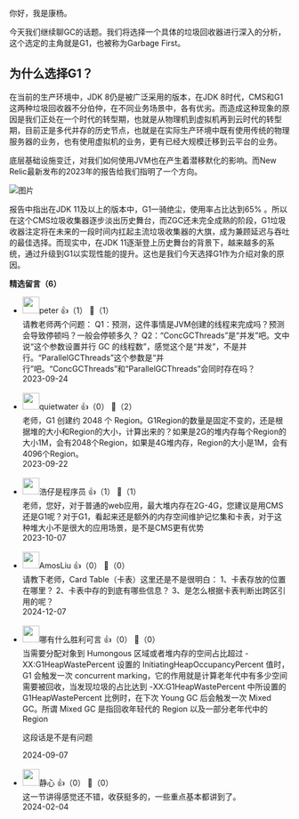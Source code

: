 你好，我是康杨。

今天我们继续聊GC的话题。我们将选择一个具体的垃圾回收器进行深入的分析，这个选定的主角就是G1，也被称为Garbage First。

## 为什么选择G1？

在当前的生产环境中，JDK 8仍是被广泛采用的版本，在JDK 8时代，CMS和G1这两种垃圾回收器不分伯仲，在不同业务场景中，各有优劣。而造成这种现象的原因是我们正处在一个时代的转型期，也就是从物理机到虚拟机再到云时代的转型期，目前正是多代并存的历史节点，也就是在实际生产环境中既有使用传统的物理服务器的业务，也有使用虚拟机的业务，更有已经大规模迁移到云平台的业务。

底层基础设施变迁，对我们如何使用JVM也在产生着潜移默化的影响。而New Relic最新发布的2023年的报告给我们指明了一个方向。

![图片](https://static001.geekbang.org/resource/image/c9/17/c9be022b49aef415b63dbe273d495017.jpg?wh=2398x1574)

报告中指出在JDK 11及以上的版本中，G1一骑绝尘，使用率占比达到65% 。所以在这个CMS垃圾收集器逐步淡出历史舞台，而ZGC还未完全成熟的阶段，G1垃圾收器注定将在未来的一段时间内扛起主流垃圾收集器的大旗，成为兼顾延迟与吞吐的最佳选择。而现实中，在JDK 11逐渐登上历史舞台的背景下，越来越多的系统，通过升级到G1以实现性能的提升。这也是我们今天选择G1作为介绍对象的原因。
<div><strong>精选留言（6）</strong></div><ul>
<li><img src="https://static001.geekbang.org/account/avatar/00/10/25/87/f3a69d1b.jpg" width="30px"><span>peter</span> 👍（1） 💬（1）<div>请教老师两个问题：
Q1：预测，这件事情是JVM创建的线程来完成吗？预测会导致停顿吗？一般会停顿多久？
Q2：“ConcGCThreads”是“并发”吧。文中说“这个参数设置并行 GC 的线程数”，感觉这个是“并发”，不是并行。“ParallelGCThreads”这个参数是“并行”吧。“ConcGCThreads”和“ParallelGCThreads”会同时存在吗？</div>2023-09-24</li><br/><li><img src="https://static001.geekbang.org/account/avatar/00/10/19/35/be8372be.jpg" width="30px"><span>quietwater</span> 👍（0） 💬（2）<div>老师，G1 创建约 2048 个 Region。G1Region的数量是固定不变的，还是根据堆的大小和Region的大小，计算出来的？如果是2G的堆内存每个Region的大小1M，会有2048个Region，如果是4G堆内存，Region的大小是1M，会有4096个Region。</div>2023-09-22</li><br/><li><img src="https://static001.geekbang.org/account/avatar/00/10/da/d9/f051962f.jpg" width="30px"><span>浩仔是程序员</span> 👍（1） 💬（1）<div>老师，您好，对于普通的web应用，最大堆内存在2G-4G，您建议是用CMS还是G1呢？对于G1，看起来还是额外的内存空间维护记忆集和卡表，对于这种堆大小不是很大的应用场景，是不是CMS更有优势</div>2023-10-07</li><br/><li><img src="https://static001.geekbang.org/account/avatar/00/1f/04/c0/42c70741.jpg" width="30px"><span>AmosLiu</span> 👍（0） 💬（0）<div>请教下老师，Card Table（卡表）这里还是不是很明白：
1、卡表存放的位置在哪里？
2、卡表中存的到底有哪些信息？
3、是怎么根据卡表判断出跨区引用的呢？</div>2024-12-07</li><br/><li><img src="https://static001.geekbang.org/account/avatar/00/30/d2/40/02139069.jpg" width="30px"><span>哪有什么胜利可言</span> 👍（0） 💬（0）<div>当需要分配对象到 Humongous 区域或者堆内存的空间占比超过 -XX:G1HeapWastePercent 设置的 InitiatingHeapOccupancyPercent 值时，G1 会触发一次 concurrent marking，它的作用就是计算老年代中有多少空间需要被回收，当发现垃圾的占比达到 -XX:G1HeapWastePercent 中所设置的 G1HeapWastePercent 比例时，在下次 Young GC 后会触发一次 Mixed GC。所谓 Mixed GC 是指回收年轻代的 Region 以及一部分老年代中的 Region


这段话是不是有问题</div>2024-09-07</li><br/><li><img src="https://static001.geekbang.org/account/avatar/00/14/60/a1/45ffdca3.jpg" width="30px"><span>静心</span> 👍（0） 💬（0）<div>这一节讲得感觉还不错，收获挺多的，一些重点基本都讲到了。</div>2024-02-04</li><br/>
</ul>